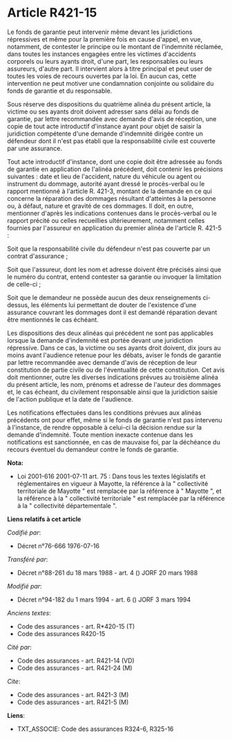 # Article R421-15

Le fonds de garantie peut intervenir même devant les juridictions répressives et même pour la première fois en cause d'appel,
en vue, notamment, de contester le principe ou le montant de l'indemnité réclamée, dans toutes les instances engagées entre
les victimes d'accidents corporels ou leurs ayants droit, d'une part, les responsables ou leurs assureurs, d'autre part. Il
intervient alors à titre principal et peut user de toutes les voies de recours ouvertes par la loi. En aucun cas, cette
intervention ne peut motiver une condamnation conjointe ou solidaire du fonds de garantie et du responsable.

Sous réserve des dispositions du quatrième alinéa du présent article, la victime ou ses ayants droit doivent adresser sans
délai au fonds de garantie, par lettre recommandée avec demande d'avis de réception, une copie de tout acte introductif
d'instance ayant pour objet de saisir la juridiction compétente d'une demande d'indemnité dirigée contre un défendeur dont il
n'est pas établi que la responsabilité civile est couverte par une assurance.

Tout acte introductif d'instance, dont une copie doit être adressée au fonds de garantie en application de l'alinéa
précédent, doit contenir les précisions suivantes : date et lieu de l'accident, nature du véhicule ou agent ou instrument du
dommage, autorité ayant dressé le procès-verbal ou le rapport mentionné à l'article R. 421-3, montant de la demande en ce qui
concerne la réparation des dommages résultant d'atteintes à la personne ou, à défaut, nature et gravité de ces dommages. Il
doit, en outre, mentionner d'après les indications contenues dans le procès-verbal ou le rapport précité ou celles
recueillies ultérieurement, notamment celles fournies par l'assureur en application du premier alinéa de l'article R. 421-5 :

Soit que la responsabilité civile du défendeur n'est pas couverte par un contrat d'assurance ;

Soit que l'assureur, dont les nom et adresse doivent être précisés ainsi que le numéro du contrat, entend contester sa
garantie ou invoquer la limitation de celle-ci ;

Soit que le demandeur ne possède aucun des deux renseignements ci-dessus, les éléments lui permettant de douter de
l'existence d'une assurance couvrant les dommages dont il est demandé réparation devant être mentionnés le cas échéant.

Les dispositions des deux alinéas qui précédent ne sont pas applicables lorsque la demande d'indemnité est portée devant une
juridiction répressive. Dans ce cas, la victime ou ses ayants droit doivent, dix jours au moins avant l'audience retenue pour
les débats, aviser le fonds de garantie par lettre recommandée avec demande d'avis de réception de leur constitution de
partie civile ou de l'éventualité de cette constitution. Cet avis doit mentionner, outre les diverses indications prévues au
troisième alinéa du présent article, les nom, prénoms et adresse de l'auteur des dommages et, le cas écheant, du civilement
responsable ainsi que la juridiction saisie de l'action publique et la date de l'audience.

Les notifications effectuées dans les conditions prévues aux alinéas précédents ont pour effet, même si le fonds de garantie
n'est pas intervenu à l'instance, de rendre opposable à celui-ci la décision rendue sur la demande d'indemnité. Toute mention
inexacte contenue dans les notifications est sanctionnée, en cas de mauvaise foi, par la déchéance du recours éventuel du
demandeur contre le fonds de garantie.

**Nota:**

- Loi 2001-616 2001-07-11 art. 75 : Dans tous les textes législatifs et réglementaires en vigueur à Mayotte, la référence à
la " collectivité territoriale de Mayotte " est remplacée par la référence à " Mayotte ", et la référence à la " collectivité
territoriale " est remplacée par la référence à la " collectivité départementale ".

**Liens relatifs à cet article**

_Codifié par_:

  - Décret n°76-666 1976-07-16

_Transféré par_:

  - Décret n°88-261 du 18 mars 1988 - art. 4 () JORF 20 mars 1988

_Modifié par_:

  - Décret n°94-182 du 1 mars 1994 - art. 6 () JORF 3 mars 1994

_Anciens textes_:

  - Code des assurances - art. R*420-15 (T)
  - Code des assurances R420-15

_Cité par_:

  - Code des assurances - art. R421-14 (VD)
  - Code des assurances - art. R421-24 (M)

_Cite_:

  - Code des assurances - art. R421-3 (M)
  - Code des assurances - art. R421-5 (M)

**Liens**:

  - TXT_ASSOCIE: Code des assurances R324-6, R325-16
